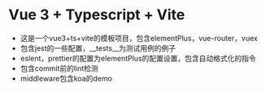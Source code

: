 # Vue 3 + Typescript + Vite

- 这是一个vue3+ts+vite的模板项目，包含elementPlus，vue-router，vuex
- 包含jest的一些配置，__tests__为测试用例的例子
- eslent，prettier的配置为elementPlus的配置设置，包含自动格式化的指令
- 包含commit前的lint检测
- middleware包含koa的demo
